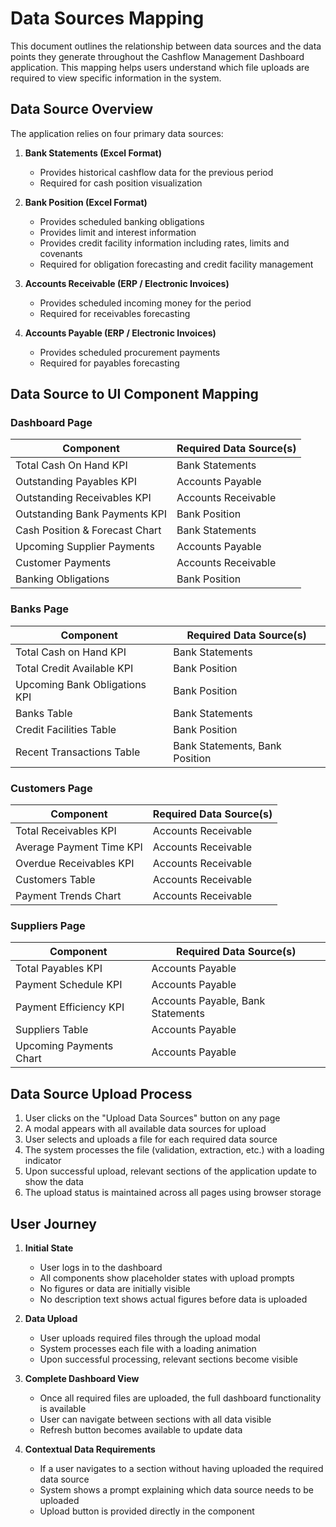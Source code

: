 # Data Sources Mapping

This document outlines the relationship between data sources and the data points they generate throughout the Cashflow Management Dashboard application. This mapping helps users understand which file uploads are required to view specific information in the system.

## Data Source Overview

The application relies on four primary data sources:

1. **Bank Statements (Excel Format)**
   - Provides historical cashflow data for the previous period
   - Required for cash position visualization

2. **Bank Position (Excel Format)**
   - Provides scheduled banking obligations
   - Provides limit and interest information
   - Provides credit facility information including rates, limits and covenants
   - Required for obligation forecasting and credit facility management

3. **Accounts Receivable (ERP / Electronic Invoices)**
   - Provides scheduled incoming money for the period
   - Required for receivables forecasting

4. **Accounts Payable (ERP / Electronic Invoices)**
   - Provides scheduled procurement payments
   - Required for payables forecasting

## Data Source to UI Component Mapping

### Dashboard Page

| Component | Required Data Source(s) |
|-----------|-------------------------|
| Total Cash On Hand KPI | Bank Statements |
| Outstanding Payables KPI | Accounts Payable |
| Outstanding Receivables KPI | Accounts Receivable |
| Outstanding Bank Payments KPI | Bank Position |
| Cash Position & Forecast Chart | Bank Statements |
| Upcoming Supplier Payments | Accounts Payable |
| Customer Payments | Accounts Receivable |
| Banking Obligations | Bank Position |

### Banks Page

| Component | Required Data Source(s) |
|-----------|-------------------------|
| Total Cash on Hand KPI | Bank Statements |
| Total Credit Available KPI | Bank Position |
| Upcoming Bank Obligations KPI | Bank Position |
| Banks Table | Bank Statements |
| Credit Facilities Table | Bank Position |
| Recent Transactions Table | Bank Statements, Bank Position |

### Customers Page

| Component | Required Data Source(s) |
|-----------|-------------------------|
| Total Receivables KPI | Accounts Receivable |
| Average Payment Time KPI | Accounts Receivable |
| Overdue Receivables KPI | Accounts Receivable |
| Customers Table | Accounts Receivable |
| Payment Trends Chart | Accounts Receivable |

### Suppliers Page

| Component | Required Data Source(s) |
|-----------|-------------------------|
| Total Payables KPI | Accounts Payable |
| Payment Schedule KPI | Accounts Payable |
| Payment Efficiency KPI | Accounts Payable, Bank Statements |
| Suppliers Table | Accounts Payable |
| Upcoming Payments Chart | Accounts Payable |

## Data Source Upload Process

1. User clicks on the "Upload Data Sources" button on any page
2. A modal appears with all available data sources for upload
3. User selects and uploads a file for each required data source
4. The system processes the file (validation, extraction, etc.) with a loading indicator
5. Upon successful upload, relevant sections of the application update to show the data
6. The upload status is maintained across all pages using browser storage

## User Journey

1. **Initial State**
   - User logs in to the dashboard
   - All components show placeholder states with upload prompts
   - No figures or data are initially visible
   - No description text shows actual figures before data is uploaded

2. **Data Upload**
   - User uploads required files through the upload modal
   - System processes each file with a loading animation
   - Upon successful processing, relevant sections become visible

3. **Complete Dashboard View**
   - Once all required files are uploaded, the full dashboard functionality is available
   - User can navigate between sections with all data visible
   - Refresh button becomes available to update data

4. **Contextual Data Requirements**
   - If a user navigates to a section without having uploaded the required data source
   - System shows a prompt explaining which data source needs to be uploaded
   - Upload button is provided directly in the component 